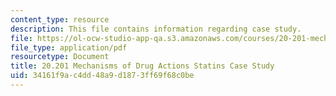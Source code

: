 ```yaml
---
content_type: resource
description: This file contains information regarding case study.
file: https://ol-ocw-studio-app-qa.s3.amazonaws.com/courses/20-201-mechanisms-of-drug-actions-fall-2013/34161f9ac4dd48a9d1873ff69f68c0be_MIT20_201F13_CseStdy_Stats.pdf
file_type: application/pdf
resourcetype: Document
title: 20.201 Mechanisms of Drug Actions Statins Case Study
uid: 34161f9a-c4dd-48a9-d187-3ff69f68c0be
---
```

